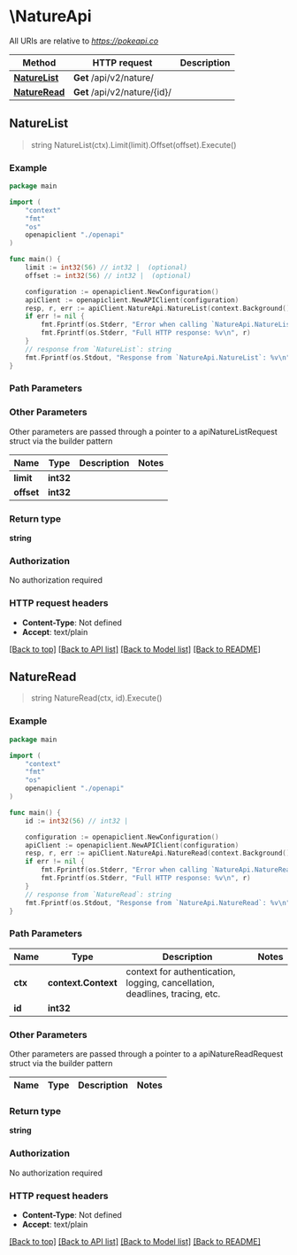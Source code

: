 # \NatureApi

All URIs are relative to *https://pokeapi.co*

Method | HTTP request | Description
------------- | ------------- | -------------
[**NatureList**](NatureApi.md#NatureList) | **Get** /api/v2/nature/ | 
[**NatureRead**](NatureApi.md#NatureRead) | **Get** /api/v2/nature/{id}/ | 



## NatureList

> string NatureList(ctx).Limit(limit).Offset(offset).Execute()



### Example

```go
package main

import (
    "context"
    "fmt"
    "os"
    openapiclient "./openapi"
)

func main() {
    limit := int32(56) // int32 |  (optional)
    offset := int32(56) // int32 |  (optional)

    configuration := openapiclient.NewConfiguration()
    apiClient := openapiclient.NewAPIClient(configuration)
    resp, r, err := apiClient.NatureApi.NatureList(context.Background()).Limit(limit).Offset(offset).Execute()
    if err != nil {
        fmt.Fprintf(os.Stderr, "Error when calling `NatureApi.NatureList``: %v\n", err)
        fmt.Fprintf(os.Stderr, "Full HTTP response: %v\n", r)
    }
    // response from `NatureList`: string
    fmt.Fprintf(os.Stdout, "Response from `NatureApi.NatureList`: %v\n", resp)
}
```

### Path Parameters



### Other Parameters

Other parameters are passed through a pointer to a apiNatureListRequest struct via the builder pattern


Name | Type | Description  | Notes
------------- | ------------- | ------------- | -------------
 **limit** | **int32** |  | 
 **offset** | **int32** |  | 

### Return type

**string**

### Authorization

No authorization required

### HTTP request headers

- **Content-Type**: Not defined
- **Accept**: text/plain

[[Back to top]](#) [[Back to API list]](../README.md#documentation-for-api-endpoints)
[[Back to Model list]](../README.md#documentation-for-models)
[[Back to README]](../README.md)


## NatureRead

> string NatureRead(ctx, id).Execute()



### Example

```go
package main

import (
    "context"
    "fmt"
    "os"
    openapiclient "./openapi"
)

func main() {
    id := int32(56) // int32 | 

    configuration := openapiclient.NewConfiguration()
    apiClient := openapiclient.NewAPIClient(configuration)
    resp, r, err := apiClient.NatureApi.NatureRead(context.Background(), id).Execute()
    if err != nil {
        fmt.Fprintf(os.Stderr, "Error when calling `NatureApi.NatureRead``: %v\n", err)
        fmt.Fprintf(os.Stderr, "Full HTTP response: %v\n", r)
    }
    // response from `NatureRead`: string
    fmt.Fprintf(os.Stdout, "Response from `NatureApi.NatureRead`: %v\n", resp)
}
```

### Path Parameters


Name | Type | Description  | Notes
------------- | ------------- | ------------- | -------------
**ctx** | **context.Context** | context for authentication, logging, cancellation, deadlines, tracing, etc.
**id** | **int32** |  | 

### Other Parameters

Other parameters are passed through a pointer to a apiNatureReadRequest struct via the builder pattern


Name | Type | Description  | Notes
------------- | ------------- | ------------- | -------------


### Return type

**string**

### Authorization

No authorization required

### HTTP request headers

- **Content-Type**: Not defined
- **Accept**: text/plain

[[Back to top]](#) [[Back to API list]](../README.md#documentation-for-api-endpoints)
[[Back to Model list]](../README.md#documentation-for-models)
[[Back to README]](../README.md)

